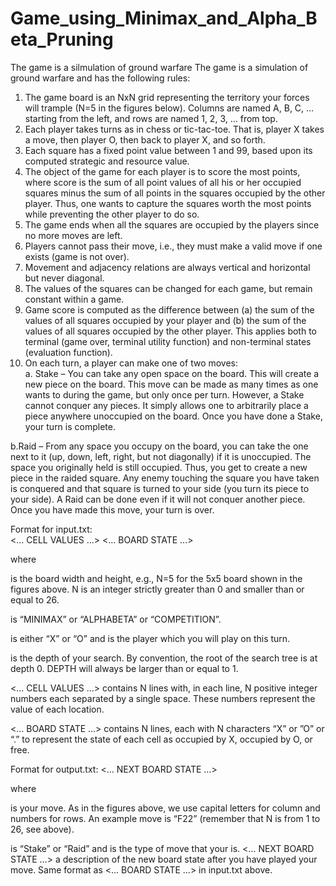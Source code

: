 # Game_using_Minimax_and_Alpha_Beta_Pruning
The game is a silmulation of ground warfare
The	game	is	a	simulation	of	ground	warfare	and	has	the	following	rules:	
	
1. The	game	board	is	an	NxN	grid	representing	the	territory	your	forces	will	trample	(N=5	in	the	figures	below).	Columns	are	named	A,	B,	C,	…	starting	from	the	left,	and	rows	are	named	1,	2,	3,	…	from	top.
2. Each	player	takes	turns	as	in	chess	or	tic-tac-toe.	That	is,	player	X	takes	a	move,	then	player	O,	then	back	to	player	X,	and	so	forth.	
3. Each	square	has	a	fixed	point	value	between	1	and	99,	based	upon	its	computed	strategic	and	resource	value.		
4. The	object	of	the	game	for	each	player	is	to	score	the	most	points,	where	score	is	the	sum	of	all	point	values	of	all	his	or	her	occupied	squares	minus	the	sum	of	all	points	in	the	squares	occupied	by	the	other	player.	Thus,	one	wants	to	capture	the	squares	worth	the	most	points	while	preventing	the	other	player	to	do	so.	
5. The	game	ends	when	all	the	squares	are	occupied	by	the	players	since	no	more	moves	are	left.	
6. Players	cannot	pass	their	move,	i.e.,	they	must	make	a	valid	move	if	one	exists	(game	is	not	over).
7. Movement	and	adjacency	relations	are	always	vertical	and	horizontal	but	never	diagonal.		
8. The	values	of	the	squares	can	be	changed	for	each	game,	but	remain	constant	within	a	game.	
9. Game	score	is	computed	as	the	difference	between	(a)	the	sum	of	the	values	of	all	squares	occupied	by	your	player	and	(b)	the	sum	of	the	values	of	all	squares	occupied	by	the	other	player.	This	applies	both	to	terminal	(game	over,	terminal	utility	function)	and	non-terminal	states	(evaluation	function).
10. On	each	turn,	a	player	can	make	one	of	two	moves:	
a. Stake	–	You	can	take	any	open	space	on	the	board.		This	will	create	a	new	piece	on	the	board.	This	move	can	be	made	as	many	times	as	one	wants	to	during	the	game,	but	only	once	per	turn.	However,	a	Stake	cannot	conquer	any	pieces.		It	simply	allows	one	to	arbitrarily	place	a	piece	anywhere	unoccupied	on	the	board.	Once	you	have	done	a	Stake,	your	turn	is	complete.

b.Raid	–	From	any	space	you	occupy	on	the	board,	you	can	take	the	one	next	to	it	(up,	down,	left,	right,	but	not	diagonally)	if	it	is	unoccupied.		The	space	you	originally	held	is	still	occupied.	Thus,	you	get	to	create	a	new	piece	in	the	raided	square.	Any	enemy	touching	the	square	you	have	taken	is	conquered	and	that	square	is	turned	to	your	side	(you	turn	its	piece	to	your	side).	A	Raid	can	be	done	even	if	it	will	not	conquer	another	piece.	Once	you	have	made	this	move,	your	turn	is	over.		

Format	for	input.txt:	
	<N> <MODE> <YOUPLAY> <DEPTH> <… CELL VALUES …> <… BOARD STATE …> 
	
where	
	
<N>	is	the	board	width	and	height,	e.g.,	N=5	for	the	5x5	board	shown	in	the	figures	above.	N	is	an	integer	strictly	greater	than	0	and	smaller	than	or	equal	to	26.	
	
<MODE>	is	“MINIMAX”	or	“ALPHABETA”	or	“COMPETITION”.	
	
<YOUPLAY>	is	either	“X”	or	“O”	and	is	the	player	which	you	will	play	on	this	turn.	
	
<DEPTH>	is	the	depth	of	your	search.	By	convention,	the	root	of	the	search	tree	is	at	depth	0.	DEPTH	will	always	be	larger	than	or	equal	to	1.	
	
<…	CELL	VALUES	…>	contains	N	lines	with,	in	each	line,	N	positive	integer	numbers	each	separated	by	a	single	space.	These	numbers	represent	the	value	of	each	location.	
	
<…	BOARD	STATE	…>	contains	N	lines,	each	with	N	characters	“X”	or	”O”	or	“.”	to	represent	the	state	of	each	cell	as	occupied	by	X,	occupied	by	O,	or	free.	
	
Format	for	output.txt:	
	<MOVE> <MOVETYPE> <… NEXT BOARD STATE …> 
	
where	
	
<MOVE>	is	your	move.	As	in	the	figures	above,	we	use	capital	letters	for	column	and	numbers	for	rows.	An	example	move	is	“F22”	(remember	that	N	is	from	1	to	26,	see	above).	
	

 
 <MOVETYPE>	is	“Stake”	or	“Raid”	and	is	the	type	of	move	that	your	<MOVE>	is.	<…	NEXT	BOARD	STATE	…>	a	description	of	the	new	board	state	after	you	have	played	your	move.	Same	format	as	<…	BOARD	STATE	…>	in	input.txt	above.
